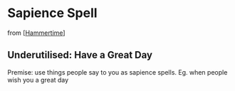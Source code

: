 # Sapience Spell

from [[Hammertime]]

## Underutilised: Have a Great Day
Premise: use things people say to you as sapience spells. Eg. when people wish you a great day

[//begin]: # "Autogenerated link references for markdown compatibility"
[Hammertime]: hammertime.md "Hammertime"
[//end]: # "Autogenerated link references"